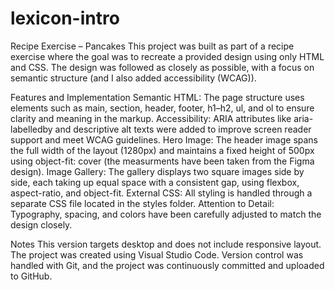 # lexicon-intro

Recipe Exercise – Pancakes
This project was built as part of a recipe exercise where the goal was to recreate a provided design using only HTML and CSS. The design was followed as closely as possible, with a focus on semantic structure (and I also added accessibility (WCAG)).

Features and Implementation
Semantic HTML: The page structure uses elements such as main, section, header, footer, h1–h2, ul, and ol to ensure clarity and meaning in the markup.
Accessibility: ARIA attributes like aria-labelledby and descriptive alt texts were added to improve screen reader support and meet WCAG guidelines.
Hero Image: The header image spans the full width of the layout (1280px) and maintains a fixed height of 500px using object-fit: cover (the measurments have been taken from the Figma design).
Image Gallery: The gallery displays two square images side by side, each taking up equal space with a consistent gap, using flexbox, aspect-ratio, and object-fit.
External CSS: All styling is handled through a separate CSS file located in the styles folder.
Attention to Detail: Typography, spacing, and colors have been carefully adjusted to match the design closely.

Notes
This version targets desktop and does not include responsive layout.
The project was created using Visual Studio Code.
Version control was handled with Git, and the project was continuously committed and uploaded to GitHub.

